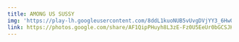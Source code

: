 ```yaml
---
title: AMONG US SUSSY
img: 'https://play-lh.googleusercontent.com/8ddL1kuoNUB5vUvgDVjYY3_6HwQcrg1K2fd_R8soD-e2QYj8fT9cfhfh3G0hnSruLKec'
link: https://photos.google.com/share/AF1QipPHuyh8L3zE-Fz0U5EeUr0bGCSJK2vu1ZZ5_hi6fVtLBVEJLp7QLtIXP1CT07SrMA?key=YXpJSnNuMlM5Ql8zeTREeXpSQ0RYRWlQTkdENnF3
---
```

